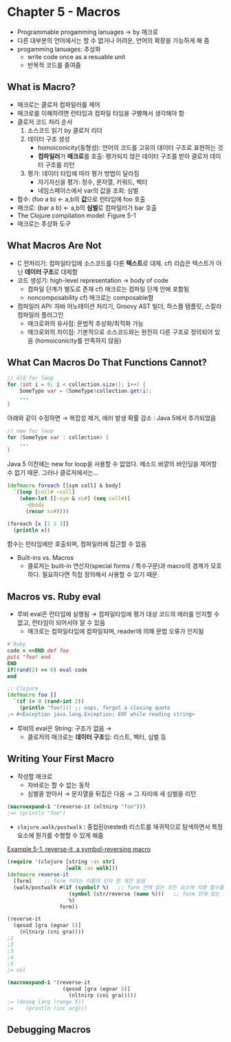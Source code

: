 Chapter 5 - Macros
===================

- Programmable progamming lanuages → by 매크로
- 다른 대부분의 언어에서는 할 수 없거나 어려운, 언어의 확장을 가능하게 해 줌
- progamming lanuages: 추상화
    - write code once as a resuable unit
    - 반복적 코드를 줄여줌

## What is Macro?

- 매크로는 클로저 컴파일러를 제어
- 매크로를 이해하려면 런타임과 컴파일 타임을 구별해서 생각해야 함
- 클로저 코드 처리 순서
    1. 소스코드 읽기 by 클로저 리더
    2. 데이터 구조 생성
        - homoiconicity(동형성): 언어의 코드를 고유의 데이터 구조로 표현하는 것
        - **컴파일러**가 **매크로**를 호출: 평가되지 않은 데이터 구조를 받아 클로저 데이터 구조를 리턴
    3. 평가: 데이터 타입에 따라 평가 방법이 달라짐
        - 자기자신을 평가: 정수, 문자열, 키워드, 벡터
        - 네임스페이스에서 var의 값을 조회: 심벌
- 함수: (foo a b) ← a,b의 **값**으로 런타임에 foo 호출
- 매크로: (bar a b) ← a,b의 **심벌**로 컴파일러가 bar 호출
- The Clojure compilation model: Figure 5-1
- 매크로는 추상화 도구

## What Macros Are Not

- C 전처리기: 컴파일타임에 소스코드를 다른 **텍스트**로 대체. cf) 리습은 텍스트가 아닌 **데이터 구조**로 대체함
- 코드 생성기: high-level representation → body of code
    - 컴파일 단계가 별도로 존재 cf) 매크로는 컴파일 단계 안에 포함됨
    - noncomposability cf) 매크로는 composable함
- 컴파일러 API: 자바 어노테이션 처리기, Groovy AST 빌더, 하스켈 템플릿, 스칼라 컴파일러 플러그인
    - 매크로와의 유사점: 문법적 추상화/최적화 가능 
    - 매크로와의 차이점: 기본적으로 소스코드와는 완전히 다른 구조로 정의되어 있음 (homoiconicity를 만족하지 않음)

## What Can Macros Do That Functions Cannot?

```Java
// old for loop
for (int i = 0; i < collection.size(); i++) {
	SomeType var = (SomeType)collection.get(i);
	...
}
```

아래와 같이 수정하면 → 복잡성 제거, 에러 발생 확률 감소 : Java 5에서 추가되었음

```Java
// new for loop
for (SomeType var : collection) { 
	...
}
```

Java 5 이전에는 new for loop을 사용할 수 없었다. 메소드 바깥의 바인딩을 제어할 수 없기 때문.
그러나 클로저에서는...

```Clojure
(defmacro foreach [[sym coll] & body] 
  `(loop [coll# ~coll]
    (when-let [[~sym & xs#] (seq coll#)]
      ~@body
      (recur xs#))))

(foreach [x [1 2 3]]
  (println x))
```

함수는 런타임에만 호출되며, 컴파일러에 접근할 수 없음

- Built-ins vs. Macros
    - 클로저는 built-in 연산자(special forms / 특수구문)과 macro의 경계가 모호하다. 필요하다면 직접 정의해서 사용할 수 있기 때문.

## Macros vs. Ruby eval

- 루비 eval은 런타임에 실행됨 → 컴파일타임에 평가 대상 코드의 에러를 인지할 수 없고, 런타임이 되어서야 알 수 있음
    - 매크로는 컴파일타임에 컴파일되며, reader에 의해 문법 오류가 인지됨

```Ruby
# Ruby
code = <<END def foo
puts "foo! end
END
if(rand(2) == 0) eval code
end
```

```Clojure
;; Clojure 
(defmacro foo []
  `(if (= 0 (rand-int 2))
    (println "foo!))) ;; oops, forgot a closing quote
;= #<Exception java.lang.Exception: EOF while reading string>
```

- 루비의 eval은 String: 구조가 없음 → 
    - 클로저의 매크로는 **데이터 구조**임: 리스트, 벡터, 심벌 등

## Writing Your First Macro

- 작성할 매크로
    - 자바로는 할 수 없는 동작
    - 심벌을 받아서 → 문자열을 뒤집은 다음 → 그 자리에 새 심벌을 리턴
```Clojure
(macroexpand-1 '(reverse-it (nltnirp "foo")))
;=> (println "foo")
```
- `clojure.walk/postwalk` : 중첩된(nested) 리스트를 재귀적으로 탐색하면서 특정 요소에 뭔가를 수행할 수 있게 해줌

[Example 5-1. reverse-it, a symbol-reversing macro](https://github.com/ksseono/ClojureProgramming/blob/master/ch-05/macros.clj#L8)
```Clojure
(require '(clojure [string :as str] 
                   [walk :as walk]))
(defmacro reverse-it 
  [form]    ;; form 이라는 이름의 인자 한 개만 받음
  (walk/postwalk #(if (symbol? %)   ;; form 안에 있는 모든 요소에 익명 함수를 재귀적으로 적용
                    (symbol (str/reverse (name %)))   ;; form 안에 있는 모든 심벌명을 역순으로, 나머지 요소들은 그대로.
                    %)
                 form))
```


```Clojure
(reverse-it
  (qesod [gra (egnar 5)]
    (nltnirp (cni gra)))) 
;1
;2 
;3 
;4 
;5
;= nil

(macroexpand-1 '(reverse-it
                  (qesod [gra (egnar 5)]
                    (nltnirp (cni gra))))) 
;= (doseq [arg (range 5)]
;=    (println (inc arg)))
```

## Debugging Macros








